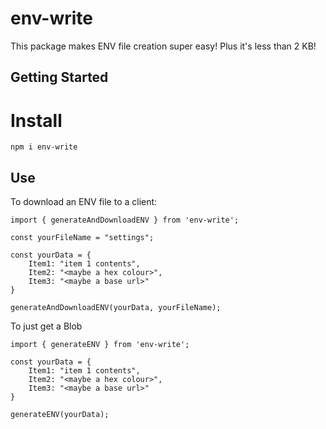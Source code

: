 # env-write
This package makes ENV file creation super easy! Plus it's less than 2 KB!

## Getting Started

# Install

`npm i env-write`

## Use

To download an ENV file to a client:

```
import { generateAndDownloadENV } from 'env-write';

const yourFileName = "settings";

const yourData = {
    Item1: "item 1 contents",
    Item2: "<maybe a hex colour>",
    Item3: "<maybe a base url>"
}

generateAndDownloadENV(yourData, yourFileName);
```

To just get a Blob 

```
import { generateENV } from 'env-write';

const yourData = {
    Item1: "item 1 contents",
    Item2: "<maybe a hex colour>",
    Item3: "<maybe a base url>"
}

generateENV(yourData);
```
